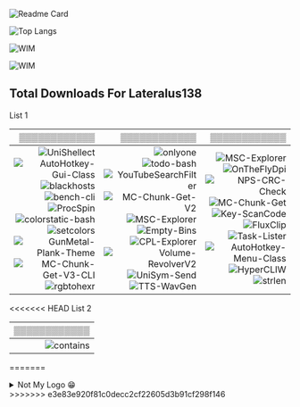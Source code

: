 ![Readme Card](https://github-readme-stats.vercel.app/api/pin/?username=Lateralus138&layout=compact&repo=FluxHub&bg_color=1d1d1d&theme=vision-friendly-dark)

![Top Langs](https://github-readme-stats.vercel.app/api/top-langs/?username=Lateralus138&layout=compact&bg_color=1d1d1d&hide=html,css,scss,makefile,javascript&langs_count=10&theme=vision-friendly-dark)

![WIM](https://img.shields.io/endpoint?url=https://raw.githubusercontent.com/Lateralus138/FluxHub/master/docs/json/workflow_init_md5.json)

![WIM](https://img.shields.io/endpoint?url=https://raw.githubusercontent.com/Lateralus138/FluxHub/master/docs/json/workflow_stop_md5.json)

## Total Downloads For Lateralus138

List 1

|▒▒▒▒▒▒▒▒▒▒▒▒|▒▒▒▒▒▒▒▒▒▒▒▒|▒▒▒▒▒▒▒▒▒▒▒▒|
|--:|--:|--:|
|![UniShellect](https://img.shields.io/github/downloads/Lateralus138/UniShellect/total?style=for-the-badge&label=UniShellect&labelColor=1d1d1d)![AutoHotkey-Gui-Class](https://img.shields.io/github/downloads/Lateralus138/AutoHotkey-Gui-Class/total?style=for-the-badge&label=AHK-Gui-Class&labelColor=1d1d1d)![blackhosts](https://img.shields.io/github/downloads/Lateralus138/blackhosts/total?style=for-the-badge&label=blackhosts&labelColor=1d1d1d)![bench-cli](https://img.shields.io/github/downloads/Lateralus138/bench-cli/total?style=for-the-badge&label=bench-cli&labelColor=1d1d1d)![ProcSpin](https://img.shields.io/github/downloads/Lateralus138/ProcSpin/total?style=for-the-badge&label=ProcSpin&labelColor=1d1d1d)![colorstatic-bash](https://img.shields.io/github/downloads/Lateralus138/colorstatic-bash/total?style=for-the-badge&label=colorstatic-bash&labelColor=1d1d1d)![setcolors](https://img.shields.io/github/downloads/Lateralus138/setcolors/total?style=for-the-badge&label=setcolors&labelColor=1d1d1d)![GunMetal-Plank-Theme](https://img.shields.io/github/downloads/Lateralus138/GunMetal-Plank-Theme/total?style=for-the-badge&label=GunMetal-Plank-Theme&labelColor=1d1d1d)![MC-Chunk-Get-V3-CLI](https://img.shields.io/github/downloads/Lateralus138/MC-Chunk-Get-V3-CLI/total?style=for-the-badge&label=MC-Chunk-Get-V3-CLI&labelColor=1d1d1d)![rgbtohexr](https://img.shields.io/github/downloads/Lateralus138/rgbtohexr/total?style=for-the-badge&label=rgbtohexr&labelColor=1d1d1d)|![onlyone](https://img.shields.io/github/downloads/Lateralus138/onlyone/total?style=for-the-badge&label=onlyone&labelColor=1d1d1d)![todo-bash](https://img.shields.io/github/downloads/Lateralus138/todo-bash/total?style=for-the-badge&label=todo-bash&labelColor=1d1d1d)![YouTubeSearchFilter](https://img.shields.io/github/downloads/Lateralus138/YouTubeSearchFilter/total?style=for-the-badge&label=YouTubeSearchFilter&labelColor=1d1d1d)![MC-Chunk-Get-V2](https://img.shields.io/github/downloads/Lateralus138/MC-Chunk-Get-V2/total?style=for-the-badge&label=MC-Chunk-Get-V2&labelColor=1d1d1d)![MSC-Explorer](https://img.shields.io/github/downloads/Lateralus138/MSC-Explorer/total?style=for-the-badge&label=MSC-Explorer&labelColor=1d1d1d)![Empty-Bins](https://img.shields.io/github/downloads/Lateralus138/Empty-Bins/total?style=for-the-badge&label=Empty-Bins&labelColor=1d1d1d)![CPL-Explorer](https://img.shields.io/github/downloads/Lateralus138/CPL-Explorer/total?style=for-the-badge&label=CPL-Explorer&labelColor=1d1d1d)![Volume-RevolverV2](https://img.shields.io/github/downloads/Lateralus138/Volume-RevolverV2/total?style=for-the-badge&label=Volume-RevolverV2&labelColor=1d1d1d)![UniSym-Send](https://img.shields.io/github/downloads/Lateralus138/UniSym-Send/total?style=for-the-badge&label=UniSym-Send&labelColor=1d1d1d)![TTS-WavGen](https://img.shields.io/github/downloads/Lateralus138/TTS-WavGen/total?style=for-the-badge&label=TTS-WavGen&labelColor=1d1d1d)|![MSC-Explorer](https://img.shields.io/github/downloads/Lateralus138/MSC-Explorer/total?style=for-the-badge&label=MSC-Explorer&labelColor=1d1d1d)![OnTheFlyDpi](https://img.shields.io/github/downloads/Lateralus138/OnTheFlyDpi/total?style=for-the-badge&label=OnTheFlyDpi&labelColor=1d1d1d)![NPS-CRC-Check](https://img.shields.io/github/downloads/Lateralus138/NPS-CRC-Check/total?style=for-the-badge&label=NPS-CRC-Check&labelColor=1d1d1d)![MC-Chunk-Get](https://img.shields.io/github/downloads/Lateralus138/MC-Chunk-Get/total?style=for-the-badge&label=MC-Chunk-Get&labelColor=1d1d1d)![Key-ScanCode](https://img.shields.io/github/downloads/Lateralus138/Key-ScanCode/total?style=for-the-badge&label=Key-ScanCode&labelColor=1d1d1d)![FluxClip](https://img.shields.io/github/downloads/Lateralus138/FluxClip/total?style=for-the-badge&label=FluxClip&labelColor=1d1d1d)![Task-Lister](https://img.shields.io/github/downloads/Lateralus138/Task-Lister/total?style=for-the-badge&label=Task-Lister&labelColor=1d1d1d)![AutoHotkey-Menu-Class](https://img.shields.io/github/downloads/Lateralus138/AutoHotkey-Menu-Class/total?style=for-the-badge&label=AHK-Menu-Class&labelColor=1d1d1d)![HyperCLIW](https://img.shields.io/github/downloads/Lateralus138/HyperCLIW/total?style=for-the-badge&label=HyperCLIW&labelColor=1d1d1d&logo=data%3Aimage%2Fpng%3Bbase64%2CiVBORw0KGgoAAAANSUhEUgAAABAAAAAQCAMAAAAoLQ9TAAAABGdBTUEAALGPC%2FxhBQAAACBjSFJNAAB6JgAAgIQAAPoAAACA6AAAdTAAAOpgAAA6mAAAF3CculE8AAABcVBMVEUAAAAAgM0Af8wolNQAa7YAbbkAQIcAQIYAVJ0AgM0AgM0AgM0AgM0AgM0AgM0AgM0AgM0AgM0AgM0Af8wAfswAfswAf8wAgM0AgM0AgM0Af80AgM0AgM0AgM0AgM0Af8wAgM0Af80djtIIg84Af8wAfsxYrN4Fg84Gg85RqNwej9MLhM8LhM8AfcsAgM0Hg88AfsshkNNTqd1%2Fv%2BUXi9AHdsAAYKoAY64ih8kAf81YkcEFV54GV55Sj8EnlNULhc8AecYdebwKcrsAe8gAb7oAXacAXqgAcLwAImUAUpoAVJ0AUpwAUZoAIWMAVJ0AVJ0AUpwAUZwAVJ0AVJ0AVJ0AVJ0AgM0cjtJqteGczetqtOEAf807ndjL5fT9%2Fv7%2F%2F%2F%2FM5fQ9ntnu9vu12vCi0Oz%2F%2F%2F6Hw%2Bebzeufz%2Bx%2Bv%2BW12e%2Bgz%2BxqteLu9fmRx%2BjL3Ovu8%2Fi1zeKrzeUAUpw7e7M8fLQAU50cZ6hqm8WcvNgAVJ3xWY3ZAAAAVnRSTlMAAAAAAAAAAAAREApTvrxRCQQ9rfX0qwErleyUKjncOFv%2B%2Fv5b%2Ff7%2B%2Fv7%2B%2Fv1b%2Ff7%2B%2Fv7%2BW%2F7%2B%2Fv79%2Fv7%2B%2Fv7%2B%2Fv7%2B%2Fjfa2jcBKJHqKAEEO6r0CVC8EFaOox4AAAABYktHRF9z0VEtAAAACXBIWXMAAA7DAAAOwwHHb6hkAAAAB3RJTUUH5QYKDQws%2FBWF6QAAAONJREFUGNNjYAABRkZOLkZGBhhgZOTm4eXjF4AJMQoKCYuEhYmKCQmCRBjFJSSlwiMiI6PCpaRlxBkZGGXlomNi4%2BLj4xISo%2BXkgQIKikqx8UnJyUnxKcqKKiAB1ajUJDV1Dc00LW0dXSaggF56fLK%2BgYFhhlGmsQkzRCDL1MzcIhsmYJkTn2tlbWObZ2cP0sKk4OCYH19QWFgQX%2BTkrMLEwOLiWlySD7I2v7TMzZ2Vgc3D08u7vKKysqLc28vHlx3oVg4%2F%2F4DAqqrAAH8%2FDohnODiCgkNCgoM4OOD%2B5eAIDYVyAZ9mMF8DmkLwAAAAJXRFWHRkYXRlOmNyZWF0ZQAyMDIxLTA2LTEwVDE4OjEyOjQ0LTA1OjAwkjvGQgAAACV0RVh0ZGF0ZTptb2RpZnkAMjAyMS0wNi0xMFQxODoxMjo0NC0wNTowMONmfv4AAAAASUVORK5CYII%3D)![strlen](https://img.shields.io/github/downloads/Lateralus138/strlen/total?style=for-the-badge&label=strlen&labelColor=1d1d1d&logo=data%3Aimage%2Fpng%3Bbase64%2CiVBORw0KGgoAAAANSUhEUgAAABAAAAAQCAMAAAAoLQ9TAAAABGdBTUEAALGPC%2FxhBQAAACBjSFJNAAB6JgAAgIQAAPoAAACA6AAAdTAAAOpgAAA6mAAAF3CculE8AAABcVBMVEUAAAAAgM0Af8wolNQAa7YAbbkAQIcAQIYAVJ0AgM0AgM0AgM0AgM0AgM0AgM0AgM0AgM0AgM0AgM0Af8wAfswAfswAf8wAgM0AgM0AgM0Af80AgM0AgM0AgM0AgM0Af8wAgM0Af80djtIIg84Af8wAfsxYrN4Fg84Gg85RqNwej9MLhM8LhM8AfcsAgM0Hg88AfsshkNNTqd1%2Fv%2BUXi9AHdsAAYKoAY64ih8kAf81YkcEFV54GV55Sj8EnlNULhc8AecYdebwKcrsAe8gAb7oAXacAXqgAcLwAImUAUpoAVJ0AUpwAUZoAIWMAVJ0AVJ0AUpwAUZwAVJ0AVJ0AVJ0AVJ0AgM0cjtJqteGczetqtOEAf807ndjL5fT9%2Fv7%2F%2F%2F%2FM5fQ9ntnu9vu12vCi0Oz%2F%2F%2F6Hw%2Bebzeufz%2Bx%2Bv%2BW12e%2Bgz%2BxqteLu9fmRx%2BjL3Ovu8%2Fi1zeKrzeUAUpw7e7M8fLQAU50cZ6hqm8WcvNgAVJ3xWY3ZAAAAVnRSTlMAAAAAAAAAAAAREApTvrxRCQQ9rfX0qwErleyUKjncOFv%2B%2Fv5b%2Ff7%2B%2Fv7%2B%2Fv1b%2Ff7%2B%2Fv7%2BW%2F7%2B%2Fv79%2Fv7%2B%2Fv7%2B%2Fv7%2B%2Fjfa2jcBKJHqKAEEO6r0CVC8EFaOox4AAAABYktHRF9z0VEtAAAACXBIWXMAAA7DAAAOwwHHb6hkAAAAB3RJTUUH5QYKDQws%2FBWF6QAAAONJREFUGNNjYAABRkZOLkZGBhhgZOTm4eXjF4AJMQoKCYuEhYmKCQmCRBjFJSSlwiMiI6PCpaRlxBkZGGXlomNi4%2BLj4xISo%2BXkgQIKikqx8UnJyUnxKcqKKiAB1ajUJDV1Dc00LW0dXSaggF56fLK%2BgYFhhlGmsQkzRCDL1MzcIhsmYJkTn2tlbWObZ2cP0sKk4OCYH19QWFgQX%2BTkrMLEwOLiWlySD7I2v7TMzZ2Vgc3D08u7vKKysqLc28vHlx3oVg4%2F%2F4DAqqrAAH8%2FDohnODiCgkNCgoM4OOD%2B5eAIDYVyAZ9mMF8DmkLwAAAAJXRFWHRkYXRlOmNyZWF0ZQAyMDIxLTA2LTEwVDE4OjEyOjQ0LTA1OjAwkjvGQgAAACV0RVh0ZGF0ZTptb2RpZnkAMjAyMS0wNi0xMFQxODoxMjo0NC0wNTowMONmfv4AAAAASUVORK5CYII%3D)|


<!-- ![UniShellect](https://img.shields.io/github/downloads/Lateralus138/UniShellect/total?style=for-the-badge&label=UniShellect&labelColor=1d1d1d)
![AutoHotkey-Gui-Class](https://img.shields.io/github/downloads/Lateralus138/AutoHotkey-Gui-Class/total?style=for-the-badge&label=AHK-Gui-Class&labelColor=1d1d1d)
![blackhosts](https://img.shields.io/github/downloads/Lateralus138/blackhosts/total?style=for-the-badge&label=blackhosts&labelColor=1d1d1d)
![bench-cli](https://img.shields.io/github/downloads/Lateralus138/bench-cli/total?style=for-the-badge&label=bench-cli&labelColor=1d1d1d)
![ProcSpin](https://img.shields.io/github/downloads/Lateralus138/ProcSpin/total?style=for-the-badge&label=ProcSpin&labelColor=1d1d1d)
![colorstatic-bash](https://img.shields.io/github/downloads/Lateralus138/colorstatic-bash/total?style=for-the-badge&label=colorstatic-bash&labelColor=1d1d1d)
![setcolors](https://img.shields.io/github/downloads/Lateralus138/setcolors/total?style=for-the-badge&label=setcolors&labelColor=1d1d1d)
![GunMetal-Plank-Theme](https://img.shields.io/github/downloads/Lateralus138/GunMetal-Plank-Theme/total?style=for-the-badge&label=GunMetal-Plank-Theme&labelColor=1d1d1d)
![MC-Chunk-Get-V3-CLI](https://img.shields.io/github/downloads/Lateralus138/MC-Chunk-Get-V3-CLI/total?style=for-the-badge&label=MC-Chunk-Get-V3-CLI&labelColor=1d1d1d)
![rgbtohexr](https://img.shields.io/github/downloads/Lateralus138/rgbtohexr/total?style=for-the-badge&label=rgbtohexr&labelColor=1d1d1d) -->

<!-- ![onlyone](https://img.shields.io/github/downloads/Lateralus138/onlyone/total?style=for-the-badge&label=onlyone&labelColor=1d1d1d)
![todo-bash](https://img.shields.io/github/downloads/Lateralus138/todo-bash/total?style=for-the-badge&label=todo-bash&labelColor=1d1d1d)
![YouTubeSearchFilter](https://img.shields.io/github/downloads/Lateralus138/YouTubeSearchFilter/total?style=for-the-badge&label=YouTubeSearchFilter&labelColor=1d1d1d)
![MC-Chunk-Get-V2](https://img.shields.io/github/downloads/Lateralus138/MC-Chunk-Get-V2/total?style=for-the-badge&label=MC-Chunk-Get-V2&labelColor=1d1d1d)
![MSC-Explorer](https://img.shields.io/github/downloads/Lateralus138/MSC-Explorer/total?style=for-the-badge&label=MSC-Explorer&labelColor=1d1d1d)
![Empty-Bins](https://img.shields.io/github/downloads/Lateralus138/Empty-Bins/total?style=for-the-badge&label=Empty-Bins&labelColor=1d1d1d)
![CPL-Explorer](https://img.shields.io/github/downloads/Lateralus138/CPL-Explorer/total?style=for-the-badge&label=CPL-Explorer&labelColor=1d1d1d)
![Volume-RevolverV2](https://img.shields.io/github/downloads/Lateralus138/Volume-RevolverV2/total?style=for-the-badge&label=Volume-RevolverV2&labelColor=1d1d1d)
![UniSym-Send](https://img.shields.io/github/downloads/Lateralus138/UniSym-Send/total?style=for-the-badge&label=UniSym-Send&labelColor=1d1d1d)
![TTS-WavGen](https://img.shields.io/github/downloads/Lateralus138/TTS-WavGen/total?style=for-the-badge&label=TTS-WavGen&labelColor=1d1d1d) -->

<!-- ![MSC-Explorer](https://img.shields.io/github/downloads/Lateralus138/MSC-Explorer/total?style=for-the-badge&label=MSC-Explorer&labelColor=1d1d1d)![OnTheFlyDpi](https://img.shields.io/github/downloads/Lateralus138/OnTheFlyDpi/total?style=for-the-badge&label=OnTheFlyDpi&labelColor=1d1d1d)![NPS-CRC-Check](https://img.shields.io/github/downloads/Lateralus138/NPS-CRC-Check/total?style=for-the-badge&label=NPS-CRC-Check&labelColor=1d1d1d)![MC-Chunk-Get](https://img.shields.io/github/downloads/Lateralus138/MC-Chunk-Get/total?style=for-the-badge&label=MC-Chunk-Get&labelColor=1d1d1d)![Key-ScanCode](https://img.shields.io/github/downloads/Lateralus138/Key-ScanCode/total?style=for-the-badge&label=Key-ScanCode&labelColor=1d1d1d)![FluxClip](https://img.shields.io/github/downloads/Lateralus138/FluxClip/total?style=for-the-badge&label=FluxClip&labelColor=1d1d1d)![Task-Lister](https://img.shields.io/github/downloads/Lateralus138/Task-Lister/total?style=for-the-badge&label=Task-Lister&labelColor=1d1d1d)![AutoHotkey-Menu-Class](https://img.shields.io/github/downloads/Lateralus138/AutoHotkey-Menu-Class/total?style=for-the-badge&label=AHK-Menu-Class&labelColor=1d1d1d) -->

<<<<<<< HEAD
List 2

|▒▒▒▒▒▒▒▒▒▒▒▒|
|--:|
|![contains](https://img.shields.io/github/downloads/Lateralus138/contains/total?style=for-the-badge&label=contains&labelColor=1d1d1d&logo=data%3Aimage%2Fpng%3Bbase64%2CiVBORw0KGgoAAAANSUhEUgAAABAAAAAQCAMAAAAoLQ9TAAAABGdBTUEAALGPC%2FxhBQAAACBjSFJNAAB6JgAAgIQAAPoAAACA6AAAdTAAAOpgAAA6mAAAF3CculE8AAABcVBMVEUAAAAAgM0Af8wolNQAa7YAbbkAQIcAQIYAVJ0AgM0AgM0AgM0AgM0AgM0AgM0AgM0AgM0AgM0AgM0Af8wAfswAfswAf8wAgM0AgM0AgM0Af80AgM0AgM0AgM0AgM0Af8wAgM0Af80djtIIg84Af8wAfsxYrN4Fg84Gg85RqNwej9MLhM8LhM8AfcsAgM0Hg88AfsshkNNTqd1%2Fv%2BUXi9AHdsAAYKoAY64ih8kAf81YkcEFV54GV55Sj8EnlNULhc8AecYdebwKcrsAe8gAb7oAXacAXqgAcLwAImUAUpoAVJ0AUpwAUZoAIWMAVJ0AVJ0AUpwAUZwAVJ0AVJ0AVJ0AVJ0AgM0cjtJqteGczetqtOEAf807ndjL5fT9%2Fv7%2F%2F%2F%2FM5fQ9ntnu9vu12vCi0Oz%2F%2F%2F6Hw%2Bebzeufz%2Bx%2Bv%2BW12e%2Bgz%2BxqteLu9fmRx%2BjL3Ovu8%2Fi1zeKrzeUAUpw7e7M8fLQAU50cZ6hqm8WcvNgAVJ3xWY3ZAAAAVnRSTlMAAAAAAAAAAAAREApTvrxRCQQ9rfX0qwErleyUKjncOFv%2B%2Fv5b%2Ff7%2B%2Fv7%2B%2Fv1b%2Ff7%2B%2Fv7%2BW%2F7%2B%2Fv79%2Fv7%2B%2Fv7%2B%2Fv7%2B%2Fjfa2jcBKJHqKAEEO6r0CVC8EFaOox4AAAABYktHRF9z0VEtAAAACXBIWXMAAA7DAAAOwwHHb6hkAAAAB3RJTUUH5QYKDQws%2FBWF6QAAAONJREFUGNNjYAABRkZOLkZGBhhgZOTm4eXjF4AJMQoKCYuEhYmKCQmCRBjFJSSlwiMiI6PCpaRlxBkZGGXlomNi4%2BLj4xISo%2BXkgQIKikqx8UnJyUnxKcqKKiAB1ajUJDV1Dc00LW0dXSaggF56fLK%2BgYFhhlGmsQkzRCDL1MzcIhsmYJkTn2tlbWObZ2cP0sKk4OCYH19QWFgQX%2BTkrMLEwOLiWlySD7I2v7TMzZ2Vgc3D08u7vKKysqLc28vHlx3oVg4%2F%2F4DAqqrAAH8%2FDohnODiCgkNCgoM4OOD%2B5eAIDYVyAZ9mMF8DmkLwAAAAJXRFWHRkYXRlOmNyZWF0ZQAyMDIxLTA2LTEwVDE4OjEyOjQ0LTA1OjAwkjvGQgAAACV0RVh0ZGF0ZTptb2RpZnkAMjAyMS0wNi0xMFQxODoxMjo0NC0wNTowMONmfv4AAAAASUVORK5CYII%3D)|
=======
<details>
<summary>Not My Logo 😁</summary>
<img alt="test" src="https://d1p9wirkq0k00v.cloudfront.net/wp-content/uploads/2017/06/15082255/flux_logo.png" width="384">
</details>
>>>>>>> e3e83e920f81c0decc2cf22605d3b91cf298f146
